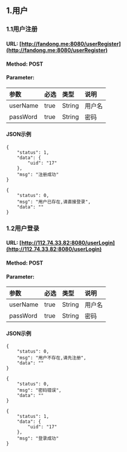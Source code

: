 ## 1.用户

### 1.1用户注册

#### URL: [http://fandong.me:8080/userRegister](http://fandong.me:8080/userRegister)

#### Method: POST

#### Parameter:

| 参数 | 必选 | 类型 | 说明 |
| :--- | :--- | :--- | :--- |
| userName | true | String | 用户名 |
| passWord | true | String | 密码 |

#### JSON示例

```
{
    "status": 1,
    "data": {
        "uid": "17"
    },
    "msg": "注册成功"
}
```

```
{
    "status": 0,
    "msg": "用户已存在,请直接登录",
    "data": ""
}
```

### 1.2用户登录

#### URL: [http://112.74.33.82:8080/userLogin](http://112.74.33.82:8080/userLogin)

#### Method: POST

#### Parameter:

| 参数 | 必选 | 类型 | 说明 |
| :--- | :--- | :--- | :--- |
| userName | true | String | 用户名 |
| passWord | true | String | 密码 |

#### JSON示例

```
{
    "status": 0,
    "msg": "用户不存在,请先注册",
    "data": ""
}
```

```
{
    "status": 0,
    "msg": "密码错误",
    "data": ""
}
```

```
{
    "status": 1,
    "data": {
        "uid": "17"
    },
    "msg": "登录成功"
}
```



